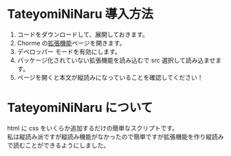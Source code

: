 # TateyomiNiNaru 導入方法
1. コードをダウンロードして、展開しておきます。
2. Chorme の[拡張機能](chrome://extensions)ページを開きます。
3. デベロッパー モードを有効にします。
4. パッケージ化されていない拡張機能を読み込むで src 選択して読み込ませます。
5. ページを開くと本文が縦読みになっていることを確認してください！

# TateyomiNiNaru について
html に css をいくらか追加するだけの簡単なスクリプトです。  
私は縦読み派ですが縦読み機能がなかったので簡単ですが拡張機能を作り縦読みで読むことができるようにしました。
